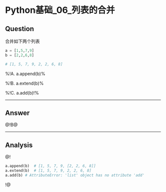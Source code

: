 # Python基础_06_列表的合并


## Question
合并如下两个列表
```python
a = [1,5,7,9]
b = [2,2,6,8]

# [1, 5, 7, 9, 2, 2, 6, 8]
```

%!A. a.append(b)%

%!B. a.extend(b)%

%!C. a.add(b)!%


----

## Answer
@!B@

----

## Analysis
@!
```python
a.append(b)  # [1, 5, 7, 9, [2, 2, 6, 8]]
a.extend(b)  # [1, 5, 7, 9, 2, 2, 6, 8]
a.add(b) # AttributeError: 'list' object has no attribute 'add'
```
!@
